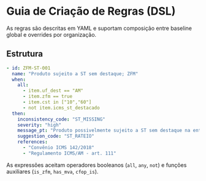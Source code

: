 # Guia de Criação de Regras (DSL)

As regras são descritas em YAML e suportam composição entre baseline global e overrides por organização.

## Estrutura

```yaml
- id: ZFM-ST-001
  name: "Produto sujeito a ST sem destaque; ZFM"
  when:
    all:
      - item.uf_dest == "AM"
      - item.zfm == true
      - item.cst in ["10","60"]
      - not item.icms_st_destacado
  then:
    inconsistency_code: "ST_MISSING"
    severity: "high"
    message_pt: "Produto possivelmente sujeito a ST sem destaque na entrada."
    suggestion_code: "ST_RATEIO"
    references:
      - "Convênio ICMS 142/2018"
      - "Regulamento ICMS/AM - art. 111"
```

As expressões aceitam operadores booleanos (`all`, `any`, `not`) e funções auxiliares (`is_zfm`, `has_mva`, `cfop_is`).
